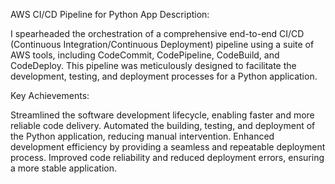 AWS CI/CD Pipeline for Python App
Description:

I spearheaded the orchestration of a comprehensive end-to-end CI/CD (Continuous Integration/Continuous Deployment) pipeline using a suite of AWS tools, including CodeCommit, CodePipeline, CodeBuild, and CodeDeploy. This pipeline was meticulously designed to facilitate the development, testing, and deployment processes for a Python application.

Key Achievements:

Streamlined the software development lifecycle, enabling faster and more reliable code delivery.
Automated the building, testing, and deployment of the Python application, reducing manual intervention.
Enhanced development efficiency by providing a seamless and repeatable deployment process.
Improved code reliability and reduced deployment errors, ensuring a more stable application.